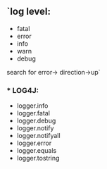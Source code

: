 ## `log level:

* fatal
* error
* info
* warn
* debug

search for error->
direction->up`


### * LOG4J:

* logger.info
* logger.fatal
* logger.debug
* logger.notify
* logger.notifyall
* logger.error
* logger.equals
* logger.tostring